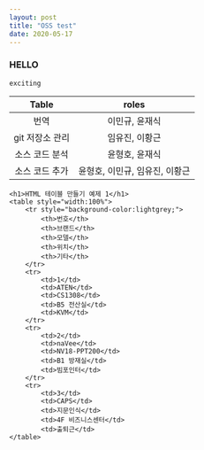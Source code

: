 ```yaml
---
layout: post
title: "OSS test"
date: 2020-05-17
---
```

### HELLO
```
exciting
```

|Table|roles|
|:------------------:|:--------------------:|
|번역|이민규, 윤재식|
|git 저장소 관리|임유진, 이황근|
|소스 코드 분석|윤형호, 윤재식|
|소스 코드 추가|윤형호, 이민규, 임유진, 이황근|

<head>
	<meta charset="UTF-8">
	<title>HTML 테이블 정의하기</title>
</head>

	<h1>HTML 테이블 만들기 예제 1</h1>
	<table style="width:100%">
		<tr style="background-color:lightgrey;">
			<th>번호</th>
			<th>브랜드</th>		
			<th>모델</th>
			<th>위치</th>
			<th>기타</th>
		</tr>
		<tr>
			<td>1</td>
			<td>ATEN</td>		
			<td>CS1308</td>
			<td>B5 전산실</td>
			<td>KVM</td>
		</tr>
		<tr>
			<td>2</td>
			<td>naVee</td>		
			<td>NV18-PPT200</td>
			<td>B1 방재실</td>
			<td>빔포인터</td>
		</tr>
		<tr>
			<td>3</td>
			<td>CAPS</td>
			<td>지문인식</td>
			<td>4F 비즈니스센터</td>
			<td>출퇴근</td>
	</table>
